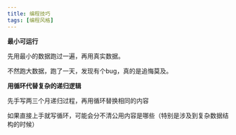 ```yaml
---
title: 编程技巧
tags: [编程风格]
---
```


**最小可运行**

先用最小的数据跑过一遍，再用真实数据。

不然跑大数据，跑了一天，发现有个bug，真的是追悔莫及。





**用循环代替复杂的递归逻辑**

先手写两三个月递归过程，再用循环替换相同的内容

如果直接上手就写循环，可能会分不清公用内容是哪些（特别是涉及到复杂数据结构的时候）